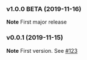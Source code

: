 ### v1.0.0 BETA (2019-11-16)

**Note** First major release

### v0.0.1 (2019-11-15)

**Note** First version. See <a href="https://github.com/theotherp/nzbhydra2/issues/123">#123</a>

